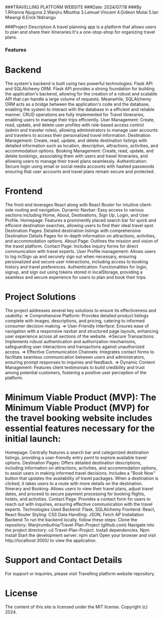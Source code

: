 ###TRAVELLING PLATFORM WEBSITE
###Date: 2024/07/18
###By
1.Rihanna Njuguna
2.Wanjiru Mbuthia
3.Lemuel Vincent
4.Gideon Mutai
5.Ian Mwangi
6.Erick Ndirangu

###Project Description
A travel planning app is a platform that allows users to plan and share their itineraries.It's a one-stop-shop for organizing travel plans.

### Features
# Backend
The system's backend is built using two powerful technologies: Flask API and SQLAlchemy ORM. Flask API provides a strong foundation for building the application's backend, allowing for the creation of a robust and scalable API that can handle a large volume of requests. Meanwhile, SQLAlchemy ORM acts as a bridge between the application's code and the database, enabling the system to interact with the database in a efficient and reliable manner. CRUD operations are fully implemented for Travel Itineraries, enabling users to manage their trips efficiently.
User Management: Create, read, update, and delete user profiles with role-based access control (admin and traveler roles), allowing administrators to manage user accounts and travelers to access their personalized travel information.
Destination Management: Create, read, update, and delete destination listings with detailed information such as location, description, attractions, activities, and accommodation options.
Booking Management: Create, read, update, and delete bookings, associating them with users and travel itineraries, and allowing users to manage their travel plans seamlessly.
Authentication: Secure login using email or social media accounts with hashed passwords  ensuring that user accounts and travel plans remain secure and protected.
# Frontend
The front end leverages React along with React Router for intuitive client-side routing and navigation.
Dynamic Navbar: Easy access to various sections including Home, About, Destinations, Sign Up, Login, and User Profile.
Homepage: Features a prominently placed search bar for quick and efficient destination searches, allowing users to find their ideal travel spot.
Destination Pages: Detailed destination listings with comprehensive Destination Details Pages for in-depth information on attractions, activities, and accommodation options.
About Page: Outlines the mission and vision of the travel platform.
Contact Page: Includes inquiry forms for direct communication with travel experts.
User Profile management: Allows users to log in/Sign up and securely sign out when necessary, ensuring personalized and secure user interactions, including access to booking history and travel preferences.
Authentication: Functionalities for login, signup, and sign out using tokens stored in localStorage, providing a seamless and secure experience for users to plan and book their trips.
# Project Solutions
The project addresses several key solutions to ensure its effectiveness and usability:
=> Comprehensive Platform: Provides detailed product listings complete with images, descriptions, and pricing, catering to informed consumer decision-making. => User-Friendly Interface: Ensures ease of navigation with a responsive navbar and structured page layouts, enhancing user experience across all sections of the website. =>Secure Transactions: Implements robust authentication and authorization mechanisms, safeguarding user interactions and transactions against unauthorized access. => Effective Communication Channels: Integrates contact forms to facilitate seamless communication between users and administrators, ensuring prompt responses to inquiries and feedback. => Dynamic Content Management: Features client testimonials to build credibility and trust among potential customers, fostering a positive user perception of the platform.
# Minimum Viable Product (MVP): The Minimum Viable Product (MVP) for the travel booking website includes essential features necessary for the initial launch:
Homepage: Centrally features a search bar and categorized destination listings, providing a user-friendly entry point to explore available travel options.
Destination Pages: Offers detailed destination descriptions, including information on attractions, activities, and accommodation options, to assist users in making informed travel decisions. Includes a "Book Now" button that updates the availability of travel packages. When a destination is clicked, it takes users to a route with more details on the destination.
Itinerary and Booking: Allows users to view their travel plans, adjust travel dates, and proceed to secure payment processing for booking flights, hotels, and activities.
Contact Page: Provides a contact form for users to reach out with inquiries, ensuring effective communication with the travel experts.
Technologies Used
Backend: Flask, SQLAlchemy Frontend: React, React Router Styling: CSS Data Handling: JSON, Fetch AP
Installation
Backend To run the backend locally, follow these steps:
Clone the repository: Wanjirumbuthia/Travel-Plan-Project (github.com) Navigate into the project directory: cd Travel-Plan-Project. Install dependencies. Npm install Start the development server: npm start Open your browser and visit http://localhost:3000/ to view the application.
# Support and Contact Details
For support or inquiries, please visit Travelling platform website repository.
# License
The content of this site is licensed under the MIT license. Copyright (c) 2024.

